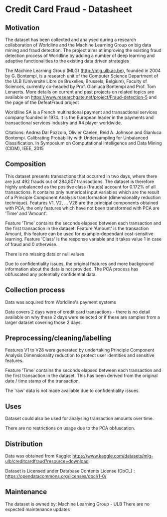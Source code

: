 # Credit Card Fraud - Datasheet

## Motivation
The dataset has been collected and analysed during a research collaboration of Worldline and the Machine Learning Group on big data mining and fraud detection.
The project aims at improving the existing fraud detection process of Worldline by adding a number of deep learning and adaptive functionalities to the existing data driven strategies

The Machine Learning Group (MLG) (http://mlg.ulb.ac.be), founded in 2004 by G. Bontempi,  is a research unit of the Computer Science Department of the ULB (Université Libre de Bruxelles, Brussels, Belgium), Faculty of Sciences, currently co-headed by Prof. Gianluca Bontempi and Prof. Tom Lenaerts.
More details on current and past projects on related topics are available on https://www.researchgate.net/project/Fraud-detection-5 and the page of the DefeatFraud project

Worldline SA is a French multinational payment and transactional services company founded in 1974. It is the European leader in the payments and transactional services industry and #4 player worldwide.

Citations:
Andrea Dal Pozzolo, Olivier Caelen, Reid A. Johnson and Gianluca Bontempi. Calibrating Probability with Undersampling for Unbalanced Classification. In Symposium on Computational Intelligence and Data Mining (CIDM), IEEE, 2015


## Composition

This dataset presents transactions that occurred in two days, where there are just 492 frauds out of 284,807 transactions. The dataset is therefore highly unbalanced as the positive class (frauds) account for 0.172% of all transactions.
It contains only numerical input variables which are the result of a Principle Component Analysis transformation (dimensionality reduction technique).
Features V1, V2, … V28 are the principal components obtained with PCA, the only features which have not been transformed with PCA are 'Time' and 'Amount'.

Feature 'Time' contains the seconds elapsed between each transaction and the first transaction in the dataset.
Feature 'Amount' is the transaction Amount, this feature can be used for example-dependant cost-sensitive learning.
Feature 'Class' is the response variable and it takes value 1 in case of fraud and 0 otherwise.

There is no missing data or null values

Due to confidentiality issues, the original features and more background information about the data is not provided. The PCA process has obfuscated any potentially confidential data.


## Collection process

Data was acquired from Worldline's payment systems

Data covers 2 days were of credit card transactions - there is no detail available on why these 2 days were selected or if these are samples from a larger dataset covering those 2 days.


## Preprocessing/cleaning/labelling

Features V1 to V28 were generated by undertaking Principle Component Analysis Dimensionality reduction to protect user identities and sensitive features.

Feature 'Time' contains the seconds elapsed between each transaction and the first transaction in the dataset. This has been derived from the original date / time stamp of the transaction.

The 'raw' data is not made available due to confidentiality issues.
 
## Uses

Dataset could also be used for analysing transaction amounts over time.

There are no restrictions on usage due to the PCA obfuscation.


## Distribution

Data was obtained from Kaggle: https://www.kaggle.com/datasets/mlg-ulb/creditcardfraud?resource=download

Dataset is Licensed under Database Contents License (DbCL) : https://opendatacommons.org/licenses/dbcl/1-0/


## Maintenance

The dataset is owned by: Machine Learning Group - ULB
There are no expected maintenance updates


